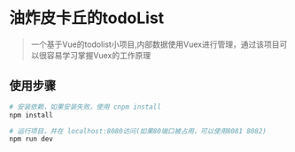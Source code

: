 # 油炸皮卡丘的todoList

> 一个基于Vue的todolist小项目,内部数据使用Vuex进行管理，通过该项目可以很容易学习掌握Vuex的工作原理

## 使用步骤

``` bash
# 安装依赖，如果安装失败，使用 cnpm install
npm install

# 运行项目，并在 localhost:8080访问(如果80端口被占用，可以使用8081 8082)
npm run dev
